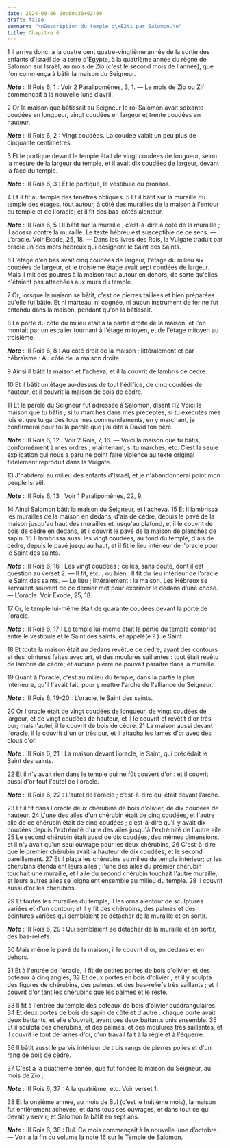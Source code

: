 ```yaml
---
date: 2024-09-06 20:00:36+02:00
draft: false
summary: "\nDescription du temple b\xE2ti par Salomon.\n"
title: Chapitre 6
---
```





1 Il arriva donc, à la quatre cent quatre-vingtième année de la sortie des enfants d'Israël de la terre d'Egypte, à la quatrième année du règne de Salomon sur Israël, au mois de Zio (c'est le second mois de l'année), que l'on commença à bâtir la maison du Seigneur.

***Note*** :  III Rois 6, 1 : Voir 2 Paralipomènes, 3, 1. ― Le mois de Zio ou Zif commençait à la nouvelle lune d’avril.


2 Or la maison que bâtissait au Seigneur le roi Salomon avait soixante coudées en longueur, vingt coudées en largeur et trente coudées en hauteur.

***Note*** :  III Rois 6, 2 : Vingt coudées. La coudée valait un peu plus de cinquante centimètres.

3 Et le portique devant le temple était de vingt coudées de longueur, selon la mesure de la largeur du temple, et il avait dix coudées de largeur, devant la face du temple.

***Note*** :  III Rois 6, 3 : Et le portique, le vestibule ou pronaos.

4 Et il fit au temple des fenêtres obliques. 5 Et il bâtit sur la muraille du temple des étages, tout autour, à côté des murailles de la maison à l'entour du temple et de l'oracle; et il fit des bas-côtés alentour.

***Note*** :  III Rois 6, 5 : Il bâtit sur la muraille ; c’est-à-dire à côté de la muraille ; il adossa contre la muraille. Le texte hébreu est susceptible de ce sens. ― L’oracle. Voir Exode, 25, 18. ― Dans les livres des Rois, la Vulgate traduit par oracle un des mots hébreux qui désignent le Saint des Saints.

6 L'étage d'en bas avait cinq coudées de largeur, l'étage du milieu six coudées de largeur, et le troisième étage avait sept coudées de largeur. Mais il mit des poutres à la maison tout autour en dehors, de sorte qu'elles n'étaient pas attachées aux murs du temple.


7 Or, lorsque la maison se bâtit, c'est de pierres taillées et bien préparées qu'elle fui bâtie. Et ni marteau, ni cognée, ni aucun instrument de fer ne fut entendu dans la maison, pendant qu'on la bâtissait.


8 La porte du côté du milieu était à la partie droite de la maison, et l'on montait par un escalier tournant à l'étage mitoyen, et de l'étage mitoyen au troisième.

***Note*** :  III Rois 6, 8 : Au côté droit de la maison ; littéralement et par hébraïsme : Au côté de la maison droite.


9 Ainsi il bâtit la maison et l'acheva, et il la couvrit de lambris de cèdre.


10 Et il bâtit un étage au-dessus de tout l'édifice, de cinq coudées de hauteur, et il couvrit la maison de bois de cèdre.


11 Et la parole du Seigneur fut adressée à Salomon, disant :12 Voici la maison que tu bâtis ; si tu marches dans mes préceptes, si tu exécutes mes lois et que tu gardes tous mes commandements, en y marchant, je confirmerai pour toi la parole que j'ai dite à David ton père.

***Note*** :  III Rois 6, 12 : Voir 2 Rois, 7, 16. ― Voici la maison que tu bâtis, conformément à mes ordres ; maintenant, si tu marches, etc. C’est la seule explication qui nous a paru ne point faire violence au texte original fidèlement reproduit dans la Vulgate.

13 J'habiterai au milieu des enfants d'Israël, et je n'abandonnerai point mon peuple Israël.

***Note*** :  III Rois 6, 13 : Voir 1 Paralipomènes, 22, 9.


14 Ainsi Salomon bâtit la maison du Seigneur, et l'acheva. 15 Et il lambrissa les murailles de la maison en dedans, d'ais de cèdre, depuis le pavé de la maison jusqu'au haut des murailles et jusqu'au plafond, et il le couvrit de bois de cèdre en dedans, et il couvrit le pavé de la maison de planches de sapin. 16 Il lambrissa aussi les vingt coudées, au fond du temple, d'ais de cèdre, depuis le pavé jusqu'au haut, et il fit le lieu intérieur de l'oracle pour le Saint des saints.

***Note*** :  III Rois 6, 16 : Les vingt coudées ; celles, sans doute, dont il est question au verset 2. ― Il fit, etc. , ou bien : Il fit du lieu intérieur de l’oracle le Saint des saints. ― Le lieu ; littéralement : la maison. Les Hébreux se servaient souvent de ce dernier mot pour exprimer le dedans d’une chose. ― L’oracle. Voir Exode, 25, 18.

17 Or, le temple lui-même était de quarante coudées devant la porte de l'oracle.

***Note*** :  III Rois 6, 17 : Le temple lui-même était la partie du temple comprise entre le vestibule et le Saint des saints, et appelé(e ? ) le Saint.

18 Et toute la maison était au dedans revêtue de cèdre, ayant des contours et des jointures faites avec art, et des moulures saillantes : tout était revêtu de lambris de cèdre; et aucune pierre ne pouvait paraître dans la muraille.


19 Quant à l'oracle, c'est au milieu du temple, dans la partie la plus intérieure, qu'il l'avait fait, pour y mettre l'arche de l'alliance du Seigneur.

***Note*** :  III Rois 6, 19-20 : L’oracle, le Saint des saints.

20 Or l'oracle était de vingt coudées de longueur, de vingt coudées de largeur, et de vingt coudées de hauteur, et il le couvrit et revêtit d'or très pur; mais l'autel, il le couvrit de bois de cèdre. 21 La maison aussi devant l'oracle, il la couvrit d'un or très pur, et il attacha les lames d'or avec des clous d'or.

***Note*** :  III Rois 6, 21 : La maison devant l’oracle, le Saint, qui précédait le Saint des saints.

22 Et il n'y avait rien dans le temple qui ne fût couvert d'or : et il couvrit aussi d'or tout l'autel de l'oracle.

***Note*** :  III Rois 6, 22 : L’autel de l’oracle ; c’est-à-dire qui était devant l’arche.


23 Et il fit dans l'oracle deux chérubins de bois d'olivier, de dix coudées de hauteur. 24 L'une des ailes d'un chérubin était de cinq coudées, et l'autre aile de ce chérubin était de cinq coudées ; c'est-à-dire qu'il y avait dix coudées depuis l'extrémité d'une des ailes jusqu'à l'extrémité de l'autre aile. 25 Le second chérubin était aussi de dix coudées, des mêmes dimensions, et il n'y avait qu'un seul ouvrage pour les deux chérubins, 26 C'est-à-dire que le premier chérubin avait la hauteur de dix coudées, et le second pareillement. 27 Et il plaça les chérubins au milieu du temple intérieur; or les chérubins étendaient leurs ailes ; l'une des ailes du premier chérubin touchait une muraille, et l'aile du second chérubin touchait l'autre muraille, et leurs autres ailes se joignaient ensemble au milieu du temple. 28 Il couvrit aussi d'or les chérubins.


29 Et toutes les murailles du temple, il les orna alentour de sculptures variées et d'un contour; et il y fit des chérubins, des palmes et des peintures variées qui semblaient se détacher de la muraille et en sortir.

***Note*** :  III Rois 6, 29 : Qui semblaient se détacher de la muraille et en sortir, des bas-reliefs.

30 Mais même le pavé de la maison, il le couvrit d'or, en dedans et en dehors.


31 Et à l'entrée de l'oracle, il fit de petites portes de bois d'olivier, et des poteaux à cinq angles; 32 Et deux portes en bois d'olivier ; et il y sculpta des figures de chérubins, des palmes, et des bas-reliefs très saillants ; et il couvrit d'or tant les chérubins que les palmes et le reste.


33 Il fit à l'entrée du temple des poteaux de bois d'olivier quadrangulaires. 34 Et deux portes de bois de sapin de côté et d'autre : chaque porte avait deux battants, et elle s'ouvrait, ayant ces deux battants unis ensemble. 35 Et il sculpta des chérubins, et des palmes, et des moulures très saillantes, et il couvrit le tout de lames d'or, d'un travail fait à la règle et à l'équerre.


36 Il bâtit aussi le parvis intérieur de trois rangs de pierres polies et d'un rang de bois de cèdre.


37 C'est à la quatrième année, que fut fondée la maison du Seigneur, au mois de Zio ;

***Note*** :  III Rois 6, 37 : A la quatrième, etc. Voir verset 1.

38 Et la onzième année, au mois de Bul (c'est le huitième mois), la maison fut entièrement achevée, et dans tous ses ouvrages, et dans tout ce qui devait y servir; et Salomon la bâtit en sept ans.

***Note*** :  III Rois 6, 38 : Bul. Ce mois commençait à la nouvelle lune d’octobre. ― Voir à la fin du volume la note 16 sur le Temple de Salomon.

